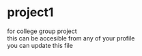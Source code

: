 # project1
for college group project<br>
this can be accesible from any of your profile<br>
you can update this file